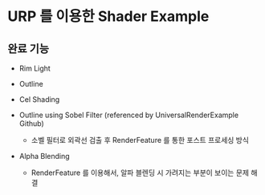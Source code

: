 # URP 를 이용한 Shader Example

## 완료 기능

- Rim Light
- Outline
- Cel Shading
- Outline using Sobel Filter (referenced by UniversalRenderExample Github)

  - 소벨 필터로 외곽선 검출 후 RenderFeature 를 통한 포스트 프로세싱 방식

- Alpha Blending
  - RenderFeature 를 이용해서, 알파 블렌딩 시 가려지는 부분이 보이는 문제 해결
